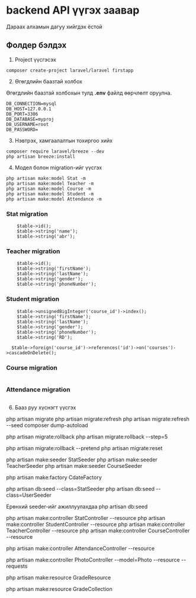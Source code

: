 # backend  API үүгэх заавар

Дараах алхамын дагуу хийгдэх ёстой

## Фолдер бэлдэх

1. Project үүсгэсэх

```
composer create-project laravel/laravel firstapp

```

2. Өгөгдлийн баазтай холбох

Өгөгдлийн баазтай холбохын тулд **.env** файлд өөрчлөлт оруулна.

```
DB_CONNECTION=mysql
DB_HOST=127.0.0.1
DB_PORT=3306
DB_DATABASE=myproj
DB_USERNAME=root
DB_PASSWORD=
```

3. Нэвтрэх, хамгаалалтын тохиргоо хийх

``` 
composer require laravel/breeze --dev
php artisan breeze:install
```


4. Модел болон migration-ийг үүсгэх
 

```
php artisan make:model Stat -m
php artisan make:model Teacher -m
php artisan make:model Course -m
php artisan make:model Student -m
php artisan make:model Attendance -m
```

### Stat migration

```
    $table->id();
    $table->string('name');
    $table->string('abr');
```

### Teacher migration

```
    $table->id();
    $table->string('firstName');
    $table->string('lastName');
    $table->string('gender');
    $table->string('phoneNumber');
```

### Student migration

``` $table->id();
    $table->unsignedBigInteger('course_id')->index();
    $table->string('firstName');
    $table->string('lastName');
    $table->string('gender');
    $table->string('phoneNumber');
    $table->string('RD');

  $table->foreign('course_id')->references('id')->on('courses')->cascadeOnDelete();
```

### Course migration

```
```

### Attendance migration

```
```

6. Бааз руу хүснэгт үүсгэх
 
php artisan migrate
php artisan migrate:refresh
php artisan migrate:refresh --seed
composer dump-autoload
 
php artisan migrate:rollback
php artisan migrate:rollback --step=5
 
php artisan migrate:rollback --pretend
php artisan migrate:reset
 
php artisan make:seeder StatSeeder
php artisan make:seeder TeacherSeeder
php artisan make:seeder CourseSeeder
 
 
php artisan make:factory CdateFactory
 
 
php artisan db:seed --class=StatSeeder
php artisan db:seed --class=UserSeeder
 
Ерөнхий seeder-ийг ажиллуулахдаа
php artisan db:seed
 
 
php artisan make:controller StatController --resource
php artisan make:controller StudentController --resource
php artisan make:controller TeacherController --resource
php artisan make:controller CourseController --resource
 
php artisan make:controller AttendanceController --resource
 

php artisan make:controller PhotoController --model=Photo --resource --requests
 
 
php artisan make:resource GradeResource
 
php artisan make:resource GradeCollection